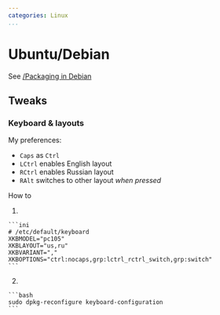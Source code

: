 ```yaml
---
categories: Linux
...
```


# Ubuntu/Debian

See [/Packaging in Debian]()

## Tweaks

### Keyboard & layouts

My preferences:

- `Caps` as `Ctrl`
- `LCtrl` enables English layout
- `RCtrl` enables Russian layout
- `RAlt` switches to other layout *when pressed*

How to

1.

    ```ini
    # /etc/default/keyboard
    XKBMODEL="pc105"
    XKBLAYOUT="us,ru"
    XKBVARIANT=","
    XKBOPTIONS="ctrl:nocaps,grp:lctrl_rctrl_switch,grp:switch"
    ```

2.

    ```bash
    sudo dpkg-reconfigure keyboard-configuration
    ```